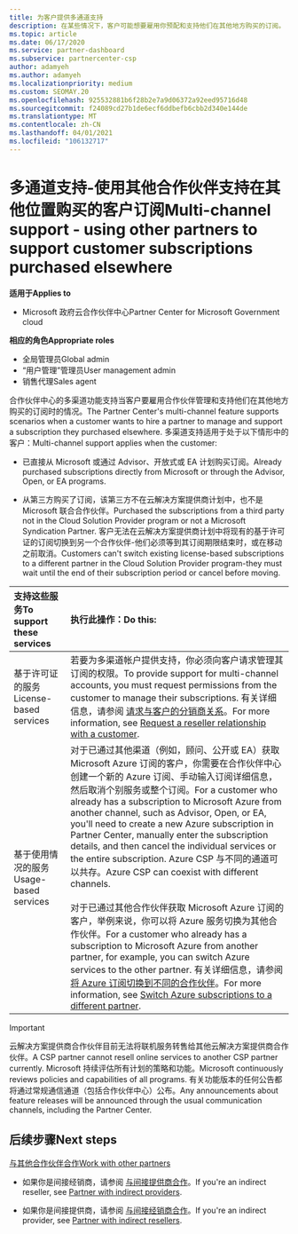 ```yaml
---
title: 为客户提供多通道支持
description: 在某些情况下，客户可能想要雇用你预配和支持他们在其他地方购买的订阅。
ms.topic: article
ms.date: 06/17/2020
ms.service: partner-dashboard
ms.subservice: partnercenter-csp
author: adamyeh
ms.author: adamyeh
ms.localizationpriority: medium
ms.custom: SEOMAY.20
ms.openlocfilehash: 925532881b6f28b2e7a9d06372a92eed95716d48
ms.sourcegitcommit: f24089cd27b1de6ecf6ddbefb6cbb2d340e144de
ms.translationtype: MT
ms.contentlocale: zh-CN
ms.lasthandoff: 04/01/2021
ms.locfileid: "106132717"
---
```

# <a name="multi-channel-support---using-other-partners-to-support-customer-subscriptions-purchased-elsewhere"></a><span data-ttu-id="89103-103">多通道支持-使用其他合作伙伴支持在其他位置购买的客户订阅</span><span class="sxs-lookup"><span data-stu-id="89103-103">Multi-channel support - using other partners to support customer subscriptions purchased elsewhere</span></span>

<span data-ttu-id="89103-104">**适用于**</span><span class="sxs-lookup"><span data-stu-id="89103-104">**Applies to**</span></span>

- <span data-ttu-id="89103-105">Microsoft 政府云合作伙伴中心</span><span class="sxs-lookup"><span data-stu-id="89103-105">Partner Center for Microsoft Government cloud</span></span>

<span data-ttu-id="89103-106">**相应的角色**</span><span class="sxs-lookup"><span data-stu-id="89103-106">**Appropriate roles**</span></span>

- <span data-ttu-id="89103-107">全局管理员</span><span class="sxs-lookup"><span data-stu-id="89103-107">Global admin</span></span>
- <span data-ttu-id="89103-108">“用户管理”管理员</span><span class="sxs-lookup"><span data-stu-id="89103-108">User management admin</span></span>
- <span data-ttu-id="89103-109">销售代理</span><span class="sxs-lookup"><span data-stu-id="89103-109">Sales agent</span></span>

<span data-ttu-id="89103-110">合作伙伴中心的多渠道功能支持当客户要雇用合作伙伴管理和支持他们在其他地方购买的订阅时的情况。</span><span class="sxs-lookup"><span data-stu-id="89103-110">The Partner Center's multi-channel feature supports scenarios when a customer wants to hire a partner to manage and support a subscription they purchased elsewhere.</span></span> <span data-ttu-id="89103-111">多渠道支持适用于处于以下情形中的客户：</span><span class="sxs-lookup"><span data-stu-id="89103-111">Multi-channel support applies when the customer:</span></span>

- <span data-ttu-id="89103-112">已直接从 Microsoft 或通过 Advisor、开放式或 EA 计划购买订阅。</span><span class="sxs-lookup"><span data-stu-id="89103-112">Already purchased subscriptions directly from Microsoft or through the Advisor, Open, or EA programs.</span></span>

- <span data-ttu-id="89103-113">从第三方购买了订阅，该第三方不在云解决方案提供商计划中，也不是 Microsoft 联合合作伙伴。</span><span class="sxs-lookup"><span data-stu-id="89103-113">Purchased the subscriptions from a third party not in the Cloud Solution Provider program or not a Microsoft Syndication Partner.</span></span> <span data-ttu-id="89103-114">客户无法在云解决方案提供商计划中将现有的基于许可证的订阅切换到另一个合作伙伴-他们必须等到其订阅期限结束时，或在移动之前取消。</span><span class="sxs-lookup"><span data-stu-id="89103-114">Customers can't switch existing license-based subscriptions to a different partner in the Cloud Solution Provider program-they must wait until the end of their subscription period or cancel before moving.</span></span>

|<span data-ttu-id="89103-115">支持这些服务</span><span class="sxs-lookup"><span data-stu-id="89103-115">To support these services</span></span>  | <span data-ttu-id="89103-116">执行此操作：</span><span class="sxs-lookup"><span data-stu-id="89103-116">Do this:</span></span> |
|:---------|:---------|
|<span data-ttu-id="89103-117">基于许可证的服务</span><span class="sxs-lookup"><span data-stu-id="89103-117">License-based services</span></span>    | <span data-ttu-id="89103-118">若要为多渠道帐户提供支持，你必须向客户请求管理其订阅的权限。</span><span class="sxs-lookup"><span data-stu-id="89103-118">To provide support for multi-channel accounts, you must request permissions from the customer to manage their subscriptions.</span></span> <span data-ttu-id="89103-119">有关详细信息，请参阅 [请求与客户的分销商关系](request-a-relationship-with-a-customer.md)。</span><span class="sxs-lookup"><span data-stu-id="89103-119">For more information, see [Request a reseller relationship with a customer](request-a-relationship-with-a-customer.md).</span></span>   |
|<span data-ttu-id="89103-120">基于使用情况的服务</span><span class="sxs-lookup"><span data-stu-id="89103-120">Usage-based services</span></span>     |  <span data-ttu-id="89103-121">对于已通过其他渠道（例如，顾问、公开或 EA）获取 Microsoft Azure 订阅的客户，你需要在合作伙伴中心创建一个新的 Azure 订阅、手动输入订阅详细信息，然后取消个别服务或整个订阅。</span><span class="sxs-lookup"><span data-stu-id="89103-121">For a customer who already has a subscription to Microsoft Azure from another channel, such as Advisor, Open, or EA, you'll need to create a new Azure subscription in Partner Center, manually enter the subscription details, and then cancel the individual services or the entire subscription.</span></span> <span data-ttu-id="89103-122">Azure CSP 与不同的通道可以共存。</span><span class="sxs-lookup"><span data-stu-id="89103-122">Azure CSP can coexist with different channels.</span></span><br/><br/> <span data-ttu-id="89103-123">对于已通过其他合作伙伴获取 Microsoft Azure 订阅的客户，举例来说，你可以将 Azure 服务切换为其他合作伙伴。</span><span class="sxs-lookup"><span data-stu-id="89103-123">For a customer who already has a subscription to Microsoft Azure from another partner, for example, you can switch Azure services to the other partner.</span></span>  <span data-ttu-id="89103-124">有关详细信息，请参阅[将 Azure 订阅切换到不同的合作伙伴](switch-azure-subscriptions-to-a-different-partner.md)。</span><span class="sxs-lookup"><span data-stu-id="89103-124">For more information, see [Switch Azure subscriptions to a different partner](switch-azure-subscriptions-to-a-different-partner.md).</span></span> |

> [!IMPORTANT]  
> <span data-ttu-id="89103-125">云解决方案提供商合作伙伴目前无法将联机服务转售给其他云解决方案提供商合作伙伴。</span><span class="sxs-lookup"><span data-stu-id="89103-125">A CSP partner cannot resell online services to another CSP partner currently.</span></span> <span data-ttu-id="89103-126">Microsoft 持续评估所有计划的策略和功能。</span><span class="sxs-lookup"><span data-stu-id="89103-126">Microsoft continuously reviews policies and capabilities of all programs.</span></span> <span data-ttu-id="89103-127">有关功能版本的任何公告都将通过常规通信通道（包括合作伙伴中心）公布。</span><span class="sxs-lookup"><span data-stu-id="89103-127">Any announcements about feature releases will be announced through the usual communication channels, including the Partner Center.</span></span>

## <a name="next-steps"></a><span data-ttu-id="89103-128">后续步骤</span><span class="sxs-lookup"><span data-stu-id="89103-128">Next steps</span></span>

[<span data-ttu-id="89103-129">与其他合作伙伴合作</span><span class="sxs-lookup"><span data-stu-id="89103-129">Work with other partners</span></span>](work-with-other-partners.md)

- <span data-ttu-id="89103-130">如果你是间接经销商，请参阅 [与间接提供商合作](indirect-reseller-tasks-in-partner-center.md)。</span><span class="sxs-lookup"><span data-stu-id="89103-130">If you're an indirect reseller, see [Partner with indirect providers](indirect-reseller-tasks-in-partner-center.md).</span></span>

- <span data-ttu-id="89103-131">如果你是间接提供商，请参阅 [与间接经销商合作](indirect-provider-tasks-in-partner-center.md)。</span><span class="sxs-lookup"><span data-stu-id="89103-131">If you're an indirect provider, see [Partner with indirect resellers](indirect-provider-tasks-in-partner-center.md).</span></span>
